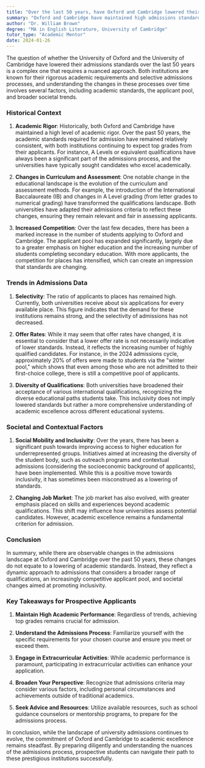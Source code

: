 ```yaml
---
title: "Over the last 50 years, have Oxford and Cambridge lowered their admissions standards?"
summary: "Oxford and Cambridge have maintained high admissions standards over the past 50 years, despite changes in applicant pools and societal trends."
author: "Dr. William Brown"
degree: "MA in English Literature, University of Cambridge"
tutor_type: "Academic Mentor"
date: 2024-01-26
---
```


The question of whether the University of Oxford and the University of Cambridge have lowered their admissions standards over the last 50 years is a complex one that requires a nuanced approach. Both institutions are known for their rigorous academic requirements and selective admissions processes, and understanding the changes in these processes over time involves several factors, including academic standards, the applicant pool, and broader societal trends.

### Historical Context

1. **Academic Rigor**: Historically, both Oxford and Cambridge have maintained a high level of academic rigor. Over the past 50 years, the academic standards required for admission have remained relatively consistent, with both institutions continuing to expect top grades from their applicants. For instance, A Levels or equivalent qualifications have always been a significant part of the admissions process, and the universities have typically sought candidates who excel academically.

2. **Changes in Curriculum and Assessment**: One notable change in the educational landscape is the evolution of the curriculum and assessment methods. For example, the introduction of the International Baccalaureate (IB) and changes in A Level grading (from letter grades to numerical grading) have transformed the qualifications landscape. Both universities have adapted their admissions criteria to reflect these changes, ensuring they remain relevant and fair in assessing applicants.

3. **Increased Competition**: Over the last few decades, there has been a marked increase in the number of students applying to Oxford and Cambridge. The applicant pool has expanded significantly, largely due to a greater emphasis on higher education and the increasing number of students completing secondary education. With more applicants, the competition for places has intensified, which can create an impression that standards are changing. 

### Trends in Admissions Data

1. **Selectivity**: The ratio of applicants to places has remained high. Currently, both universities receive about six applications for every available place. This figure indicates that the demand for these institutions remains strong, and the selectivity of admissions has not decreased.

2. **Offer Rates**: While it may seem that offer rates have changed, it is essential to consider that a lower offer rate is not necessarily indicative of lower standards. Instead, it reflects the increasing number of highly qualified candidates. For instance, in the 2024 admissions cycle, approximately 20% of offers were made to students via the "winter pool," which shows that even among those who are not admitted to their first-choice college, there is still a competitive pool of applicants.

3. **Diversity of Qualifications**: Both universities have broadened their acceptance of various international qualifications, recognizing the diverse educational paths students take. This inclusivity does not imply lowered standards but rather a more comprehensive understanding of academic excellence across different educational systems.

### Societal and Contextual Factors

1. **Social Mobility and Inclusivity**: Over the years, there has been a significant push towards improving access to higher education for underrepresented groups. Initiatives aimed at increasing the diversity of the student body, such as outreach programs and contextual admissions (considering the socioeconomic background of applicants), have been implemented. While this is a positive move towards inclusivity, it has sometimes been misconstrued as a lowering of standards.

2. **Changing Job Market**: The job market has also evolved, with greater emphasis placed on skills and experiences beyond academic qualifications. This shift may influence how universities assess potential candidates. However, academic excellence remains a fundamental criterion for admission.

### Conclusion

In summary, while there are observable changes in the admissions landscape at Oxford and Cambridge over the past 50 years, these changes do not equate to a lowering of academic standards. Instead, they reflect a dynamic approach to admissions that considers a broader range of qualifications, an increasingly competitive applicant pool, and societal changes aimed at promoting inclusivity.

### Key Takeaways for Prospective Applicants

1. **Maintain High Academic Performance**: Regardless of trends, achieving top grades remains crucial for admission.

2. **Understand the Admissions Process**: Familiarize yourself with the specific requirements for your chosen course and ensure you meet or exceed them.

3. **Engage in Extracurricular Activities**: While academic performance is paramount, participating in extracurricular activities can enhance your application.

4. **Broaden Your Perspective**: Recognize that admissions criteria may consider various factors, including personal circumstances and achievements outside of traditional academics.

5. **Seek Advice and Resources**: Utilize available resources, such as school guidance counselors or mentorship programs, to prepare for the admissions process.

In conclusion, while the landscape of university admissions continues to evolve, the commitment of Oxford and Cambridge to academic excellence remains steadfast. By preparing diligently and understanding the nuances of the admissions process, prospective students can navigate their path to these prestigious institutions successfully.
    